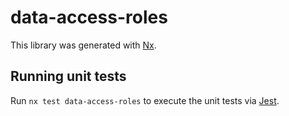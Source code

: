 # data-access-roles

This library was generated with [Nx](https://nx.dev).

## Running unit tests

Run `nx test data-access-roles` to execute the unit tests via [Jest](https://jestjs.io).
